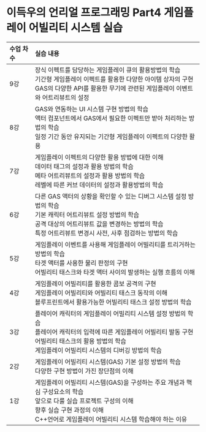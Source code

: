 # 이득우의 언리얼 프로그래밍 Part4 게임플레이 어빌리티 시스템 실습

| <b>수업 차수</b> |  <b>실습 내용</b> |
| :-------------- | :------------------ |
| 9강 | 장식 이펙트를 담당하는 게임플레이 큐의 활용방법의 학습 </br> 기간형 게임플레이 이펙트를 활용한 다양한 아이템 상자의 구현 </br> GAS의 다양한 API를 활용한 무기에 관련된 게임플레이 이벤트와 어트리뷰트의 설정 |
| 8강 | GAS와 연동하는 UI 시스템 구현 방법의 학습 </br> 액터 컴포넌트에서 GAS에서 필요한 이펙트만 받아 처리하는 방법의 학습 </br> 일정 기간 동안 유지되는 기간형 게임플레이 이펙트의 다양한 활용 |
| 7강 | 게임플레이 이펙트의 다양한 활용 방법에 대한 이해 </br> 데이터 태그의 설정과 활용 방법의 학습 </br> 메타 어트리뷰트의 설정과 활용 방법의 학습 </br> 레벨에 따른 커브 데이터의 설정과 활용방법의 학습 |
| 6강 | 다른 GAS 액터의 상황을 확인할 수 있는 디버그 시스템 설정 방법의 학습 </br> 기본 캐릭터 어트리뷰트 설정 방법의 학습 </br> 공격 대상의 어트리뷰트 값을 변경하는 방법의 학습 </br> 특정 어트리뷰트 변경시 사전, 사후 점검하는 방법의 학습 |
| 5강 | 게임플레이 이벤트를 사용해 게임플레이 어빌리티를 트리거하는 방법의 학습 </br> 타겟 액터를 사용한 물리 판정의 구현 </br> 어빌리티 태스크와 타겟 액터 사이의 발생하는 실행 흐름의 이해 |
| 4강 | 게임플레이 어빌리티를 활용한 콤보 공격의 구현 </br> 게임플레이 어빌리티와 어빌리티 태스크 동작의 이해 </br> 블루프린트에서 활용가능한 어빌리티 태스크 설정 방법의 학습  |
| 3강 | 플레이어 캐릭터의 게임플레이 어빌리티 시스템 설정 방법의 학습 </br> 플레이어 캐릭터의 입력에 따른 게임플레이 어빌리티 발동 구현 </br> 어빌리티 태스크의 활용 방법의 학습 </br> 게임플레이 어빌리티 시스템의 디버깅 방법의 학습  |
| 2강 | 게임플레이 어빌리티 시스템(GAS) 기본 설정 방법의 학습 </br> 다양한 구현 방법이 가진 장단점의 이해  |
| 1강 | 게임플레이 어빌리티 시스템(GAS)을 구성하는 주요 개념과 핵심 구성요소의 학습 </br> 앞으로 다룰 실습 프로젝트 구성의 이해 </br> 향후 실습 구현 과정의 이해 </br> C++언어로 게임플레이 어빌리티 시스템 학습해야 하는 이유  |
